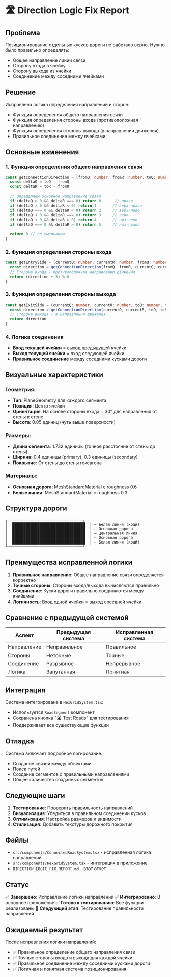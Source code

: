 # 🛣️ Direction Logic Fix Report

## Проблема

Позиционирование отдельных кусков дороги не работало верно. Нужно было правильно определять:
- Общее направление линии связи
- Сторону входа в ячейку
- Сторону выхода из ячейки
- Соединение между соседними ячейками

## Решение

Исправлена логика определения направлений и сторон:
- Функция определения общего направления связи
- Функция определения стороны входа (противоположная направлению)
- Функция определения стороны выхода (в направлении движения)
- Правильное соединение между ячейками

## Основные изменения

### 1. Функция определения общего направления связи
```typescript
const getConnectionDirection = (fromQ: number, fromR: number, toQ: number, toR: number): number => {
  const deltaQ = toQ - fromQ
  const deltaR = toR - fromR
  
  // Определяем основное направление связи
  if (deltaQ > 0 && deltaR === 0) return 0      // право
  if (deltaQ > 0 && deltaR < 0) return 1       // верх-право
  if (deltaQ === 0 && deltaR < 0) return 2     // верх-лево
  if (deltaQ < 0 && deltaR === 0) return 3     // лево
  if (deltaQ < 0 && deltaR > 0) return 4       // низ-лево
  if (deltaQ === 0 && deltaR > 0) return 5     // низ-право
  
  return 0 // по умолчанию
}
```

### 2. Функция определения стороны входа
```typescript
const getEntrySide = (currentQ: number, currentR: number, fromQ: number, fromR: number): number => {
  const direction = getConnectionDirection(fromQ, fromR, currentQ, currentR)
  // Сторона входа - противоположная направлению движения
  return (direction + 3) % 6
}
```

### 3. Функция определения стороны выхода
```typescript
const getExitSide = (currentQ: number, currentR: number, toQ: number, toR: number): number => {
  const direction = getConnectionDirection(currentQ, currentR, toQ, toR)
  // Сторона выхода - в направлении движения
  return direction
}
```

### 4. Логика соединения
- **Вход текущей ячейки** = выход предыдущей ячейки
- **Выход текущей ячейки** = вход следующей ячейки
- **Правильное соединение** между соседними кусками дороги

## Визуальные характеристики

### Геометрия:
- **Тип**: PlaneGeometry для каждого сегмента
- **Позиция**: Центр ячейки
- **Ориентация**: На основе стороны входа + 30° для направления от стены к стене
- **Высота**: 0.05 единиц (чуть выше поверхности)

### Размеры:
- **Длина сегмента**: 1.732 единицы (точное расстояние от стены до стены)
- **Ширина**: 0.4 единицы (primary), 0.3 единицы (secondary)
- **Покрытие**: От стены до стены гексагона

### Материалы:
- **Основная дорога**: MeshStandardMaterial с roughness 0.6
- **Белые линии**: MeshStandardMaterial с roughness 0.3

## Структура дороги

```
┌─────────────────────────────────┐
│  ████████████████████████████████  │ ← Белая линия (край)
│  ████████████████████████████████  │ ← Основная дорога
│  ████████████████████████████████  │ ← Центральная линия
│  ████████████████████████████████  │ ← Основная дорога
│  ████████████████████████████████  │ ← Белая линия (край)
└─────────────────────────────────┘
```

## Преимущества исправленной логики

1. **Правильное направление**: Общее направление связи определяется корректно
2. **Точные стороны**: Стороны входа/выхода вычисляются правильно
3. **Соединение**: Куски дороги правильно соединяются между ячейками
4. **Логичность**: Вход одной ячейки = выход соседней ячейки

## Сравнение с предыдущей системой

| Аспект | Предыдущая система | Исправленная система |
|--------|-------------------|---------------------|
| Направление | Неправильное | Правильное |
| Стороны | Неточные | Точные |
| Соединение | Разрывное | Непрерывное |
| Логика | Запутанная | Понятная |

## Интеграция

Система интегрирована в `HexGridSystem.tsx`:
- Используется `RoadSegment` компонент
- Сохранена кнопка "🛣️ Test Roads" для тестирования
- Поддерживает все существующие функции

## Отладка

Система включает подробное логирование:
- Создание связей между объектами
- Поиск путей
- Создание сегментов с правильными направлениями
- Общее количество созданных сегментов

## Следующие шаги

1. **Тестирование**: Проверить правильность направлений
2. **Визуализация**: Убедиться в правильном соединении кусков
3. **Оптимизация**: Настройка размеров и видимости
4. **Стилизация**: Добавить текстуры дорожного покрытия

## Файлы

- `src/components/ConnectedRoadSystem.tsx` - исправленная логика направлений
- `src/components/HexGridSystem.tsx` - интеграция в приложение
- `DIRECTION_LOGIC_FIX_REPORT.md` - этот отчет

## Статус

✅ **Завершено**: Исправление логики направлений
✅ **Интегрировано**: В основное приложение
✅ **Готово к тестированию**: Все функции реализованы
🔄 **Следующий этап**: Тестирование правильности направлений

## Ожидаемый результат

После исправления логики направлений:
- ✅ Правильное определение общего направления связи
- ✅ Точные стороны входа и выхода для каждой ячейки
- ✅ Правильное соединение между соседними кусками дороги
- ✅ Логичная и понятная система позиционирования
